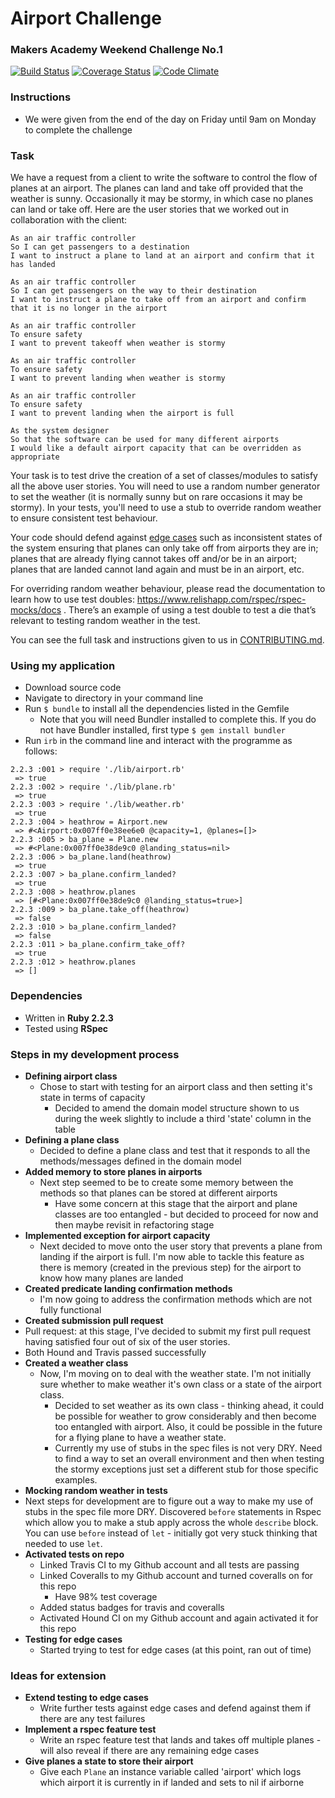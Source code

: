 # Airport Challenge
### Makers Academy Weekend Challenge No.1

[![Build Status](https://travis-ci.org/KatHicks/airport_challenge.svg?branch=master)](https://travis-ci.org/KatHicks/airport_challenge) [![Coverage Status](https://coveralls.io/repos/github/KatHicks/airport_challenge/badge.svg?branch=master)](https://coveralls.io/github/KatHicks/airport_challenge?branch=master) [![Code Climate](https://codeclimate.com/github/KatHicks/airport_challenge/badges/gpa.svg)](https://codeclimate.com/github/KatHicks/airport_challenge)

### Instructions

* We were given from the end of the day on Friday until 9am on Monday to complete the challenge

### Task

We have a request from a client to write the software to control the flow of planes at an airport. The planes can land and take off provided that the weather is sunny. Occasionally it may be stormy, in which case no planes can land or take off.  Here are the user stories that we worked out in collaboration with the client:

```
As an air traffic controller
So I can get passengers to a destination
I want to instruct a plane to land at an airport and confirm that it has landed

As an air traffic controller
So I can get passengers on the way to their destination
I want to instruct a plane to take off from an airport and confirm that it is no longer in the airport

As an air traffic controller
To ensure safety
I want to prevent takeoff when weather is stormy

As an air traffic controller
To ensure safety
I want to prevent landing when weather is stormy

As an air traffic controller
To ensure safety
I want to prevent landing when the airport is full

As the system designer
So that the software can be used for many different airports
I would like a default airport capacity that can be overridden as appropriate
```

Your task is to test drive the creation of a set of classes/modules to satisfy all the above user stories. You will need to use a random number generator to set the weather (it is normally sunny but on rare occasions it may be stormy). In your tests, you'll need to use a stub to override random weather to ensure consistent test behaviour.

Your code should defend against [edge cases](http://programmers.stackexchange.com/questions/125587/what-are-the-difference-between-an-edge-case-a-corner-case-a-base-case-and-a-b) such as inconsistent states of the system ensuring that planes can only take off from airports they are in; planes that are already flying cannot takes off and/or be in an airport; planes that are landed cannot land again and must be in an airport, etc.

For overriding random weather behaviour, please read the documentation to learn how to use test doubles: https://www.relishapp.com/rspec/rspec-mocks/docs . There’s an example of using a test double to test a die that’s relevant to testing random weather in the test.

You can see the full task and instructions given to us in [CONTRIBUTING.md](airport_challenge/CONTRIBUTING.md).

### Using my application

* Download source code
* Navigate to directory in your command line
* Run `$ bundle` to install all the dependencies listed in the Gemfile
  * Note that you will need Bundler installed to complete this. If you do not have Bundler installed, first type `$ gem install bundler`
* Run `irb` in the command line and interact with the programme as follows:

```
2.2.3 :001 > require './lib/airport.rb'
 => true
2.2.3 :002 > require './lib/plane.rb'
 => true
2.2.3 :003 > require './lib/weather.rb'
 => true
2.2.3 :004 > heathrow = Airport.new
 => #<Airport:0x007ff0e38ee6e0 @capacity=1, @planes=[]>
2.2.3 :005 > ba_plane = Plane.new
 => #<Plane:0x007ff0e38de9c0 @landing_status=nil>
2.2.3 :006 > ba_plane.land(heathrow)
 => true
2.2.3 :007 > ba_plane.confirm_landed?
 => true
2.2.3 :008 > heathrow.planes
 => [#<Plane:0x007ff0e38de9c0 @landing_status=true>]
2.2.3 :009 > ba_plane.take_off(heathrow)
 => false
2.2.3 :010 > ba_plane.confirm_landed?
 => false
2.2.3 :011 > ba_plane.confirm_take_off?
 => true
2.2.3 :012 > heathrow.planes
 => []
```

### Dependencies

* Written in **Ruby 2.2.3**
* Tested using **RSpec**

### Steps in my development process

* **Defining airport class**
  * Chose to start with testing for an airport class and then setting it's state in terms of capacity
    * Decided to amend the domain model structure shown to us during the week slightly to include a third 'state' column in the table
* **Defining a plane class**
  * Decided to define a plane class and test that it responds to all the methods/messages defined in the domain model
* **Added memory to store planes in airports**
  * Next step seemed to be to create some memory between the methods so that planes can be stored at different airports
    * Have some concern at this stage that the airport and plane classes are too entangled - but decided to proceed for now and then maybe revisit in refactoring stage
* **Implemented exception for airport capacity**
  * Next decided to move onto the user story that prevents a plane from landing if the airport is full. I'm now able to tackle this feature as there is memory (created in the previous step) for the airport to know how many planes are landed
* **Created predicate landing confirmation methods**
  * I'm now going to address the confirmation methods which are not fully functional
* **Created submission pull request**
 * Pull request: at this stage, I've decided to submit my first pull request having satisfied four out of six of the user stories.
 * Both Hound and Travis passed successfully
* **Created a weather class**
  * Now, I'm moving on to deal with the weather state. I'm not initially sure whether to make weather it's own class or a state of the airport class.
    * Decided to set weather as its own class - thinking ahead, it could be possible for weather to grow considerably and then become too entangled with airport. Also, it could be possible in the future for a flying plane to have a weather state.
    * Currently my use of stubs in the spec files is not very DRY. Need to find a way to set an overall environment and then when testing the stormy exceptions just set a different stub for those specific examples.
* **Mocking random weather in tests**
 * Next steps for development are to figure out a way to make my use of stubs in the spec file more DRY. Discovered `before` statements in Rspec which allow you to make a stub apply across the whole `describe` block. You can use `before` instead of `let` - initially got very stuck thinking that needed to use `let`.
* **Activated tests on repo**
  * Linked Travis CI to my Github account and all tests are passing
  * Linked Coveralls to my Github account and turned coveralls on for this repo
    * Have 98% test coverage
  * Added status badges for travis and coveralls
  * Activated Hound CI on my Github account and again activated it for this repo
* **Testing for edge cases**
  * Started trying to test for edge cases (at this point, ran out of time)


### Ideas for extension

* **Extend testing to edge cases**
  * Write further tests against edge cases and defend against them if there are any test failures
* **Implement a rspec feature test**
  * Write an rspec feature test that lands and takes off multiple planes - will also reveal if there are any remaining edge cases
* **Give planes a state to store their airport**
  * Give each `Plane` an instance variable called 'airport' which logs which airport it is currently in if landed and sets to nil if airborne
